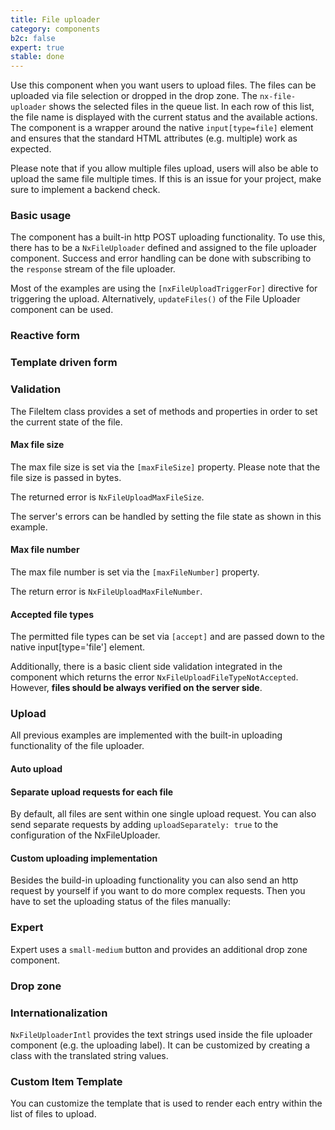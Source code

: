 ```yaml
---
title: File uploader
category: components
b2c: false
expert: true
stable: done
---
```


Use this component when you want users to upload files. The files can be uploaded via file selection or dropped in the drop zone. The `nx-file-uploader` shows the selected files in the queue list. In each row of this list, the file name is displayed with the current status and the available actions. The component is a wrapper around the native `input[type=file]` element and ensures that the standard HTML attributes (e.g. multiple) work as expected.

Please note that if you allow multiple files upload, users will also be able to upload the same file multiple times. If this is an issue for your project, make sure to implement a backend check.

### Basic usage

The component has a built-in http POST uploading functionality. To use this, there has to be a `NxFileUploader` defined and assigned to the file uploader component. Success and error handling can be done with subscribing to the `response` stream of the file uploader.

Most of the examples are using the `[nxFileUploadTriggerFor]` directive for triggering the upload. Alternatively, `updateFiles()` of the File Uploader component can be used.

<!-- example(file-uploader-basic) -->

### Reactive form

<!-- example(file-uploader-reactive) -->

### Template driven form

<!-- example(file-uploader-template-driven) -->

### Validation

The FileItem class provides a set of methods and properties in order to set the current state of the file.

#### Max file size

The max file size is set via the `[maxFileSize]` property. Please note that the file size is passed in bytes.

The returned error is `NxFileUploadMaxFileSize`.

The server's errors can be handled by setting the file state as shown in this example.

<!-- example(file-uploader-validation) -->

#### Max file number

The max file number is set via the `[maxFileNumber]` property.

The return error is `NxFileUploadMaxFileNumber`.

<!-- example(file-uploader-max-file-number) -->

#### Accepted file types

The permitted file types can be set via `[accept]` and are passed down to the native input[type='file'] element.

Additionally, there is a basic client side validation integrated in the component which returns the error `NxFileUploadFileTypeNotAccepted`. However, **files should be always verified on the server side**.

<!-- example(file-uploader-type-validation) -->

### Upload

All previous examples are implemented with the built-in uploading functionality of the file uploader.

#### Auto upload

<!-- example(file-uploader-auto) -->

#### Separate upload requests for each file

By default, all files are sent within one single upload request. You can also send separate requests by adding `uploadSeparately: true` to the configuration of the NxFileUploader.

<!-- example(file-uploader-separate-requests) -->

#### Custom uploading implementation

Besides the build-in uploading functionality you can also send an http request by yourself if you want to do more complex requests. Then you have to set the uploading status of the files manually:

<!-- example(file-uploader-with-request) -->

<div class="docs-expert-container">

### Expert

Expert uses a `small-medium` button and provides an additional drop zone component.

<!-- example(file-uploader-expert) -->

### Drop zone

<!-- example(file-uploader-drop-zone) -->
</div>

### Internationalization

`NxFileUploaderIntl` provides the text strings used inside the file uploader component (e.g. the uploading label). It can be customized by creating a class with the translated string values.

<!-- example(file-uploader-intl) -->

### Custom Item Template

You can customize the template that is used to render each entry within the list of files to upload.

<!-- example(file-uploader-custom-item) -->
